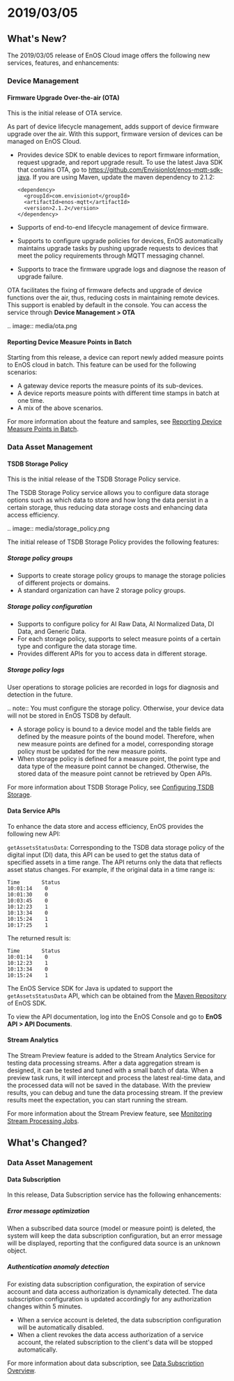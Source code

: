 # 2019/03/05

## What's New?

The 2019/03/05 release of EnOS Cloud image offers the following new services, features, and enhancements:

### Device Management

#### Firmware Upgrade Over-the-air (OTA)

This is the initial release of OTA service.

As part of device lifecycle management, adds support of device firmware upgrade over the air. With this support, firmware version of devices can be managed on EnOS Cloud.

- Provides device SDK to enable devices to report firmware information, request upgrade, and report upgrade result. To use the latest Java SDK that contains OTA, go to https://github.com/EnvisionIot/enos-mqtt-sdk-java. If you are using Maven, update the maven dependency to 2.1.2:

  ```
  <dependency>
    <groupId>com.envisioniot</groupId>
    <artifactId>enos-mqtt</artifactId>
    <version>2.1.2</version>
  </dependency>

  ```

- Supports of end-to-end lifecycle management of device firmware.
- Supports to configure upgrade policies for devices, EnOS automatically maintains upgrade tasks by pushing upgrade requests to devices that meet the policy requirements through MQTT messaging channel.
- Supports to trace the firmware upgrade logs and diagnose the reason of upgrade failure.

OTA facilitates the fixing of firmware defects and upgrade of device functions over the air, thus, reducing costs in maintaining remote devices. This support is enabled by default in the console. You can access the service through **Device Management > OTA**

.. image:: media/ota.png



#### Reporting Device Measure Points in Batch

Starting from this release, a device can report newly added measure points to EnOS cloud in batch. This feature can be used for the following scenarios:

- A gateway device reports the measure points of its sub-devices.
- A device reports measure points with different time stamps in batch at one time.
- A mix of the above scenarios.

For more information about the feature and samples, see [Reporting Device Measure Points in Batch](/docs/device-connection/en/latest/reference/mqtt/upstream/device_else/report_points.html).



### Data Asset Management

#### TSDB Storage Policy

This is the initial release of the TSDB Storage Policy service.

The TSDB Storage Policy service allows you to configure data storage options such as which data to store and how long the data persist in a certain storage, thus reducing data storage costs and enhancing data access efficiency.

.. image:: media/storage_policy.png

The initial release of TSDB Storage Policy provides the following features:

##### Storage policy groups

- Supports to create storage policy groups to manage the storage policies of different projects or domains.
- A standard organization can have 2 storage policy groups.

##### Storage policy configuration

- Supports to configure policy for AI Raw Data, AI Normalized Data, DI Data, and Generic Data.
- For each storage policy, supports to select measure points of a certain type and configure the data storage time.
- Provides different APIs for you to access data in different storage.

##### Storage policy logs

User operations to storage policies are recorded in logs for diagnosis and detection in the future.

.. note:: You must configure the storage policy. Otherwise, your device data will not be stored in EnOS TSDB by default.

- A storage policy is bound to a device model and the table fields are defined by the measure points of the bound model. Therefore, when new measure points are defined for a model, corresponding storage policy must be updated for the new measure points.
- When storage policy is defined for a measure point, the point type and data type of the measure point cannot be changed. Otherwise, the stored data of the measure point cannot be retrieved by Open APIs.

For more information about TSDB Storage Policy, see [Configuring TSDB Storage](/docs/data-asset/en/latest/configuring_tsdb_storage.html).

#### Data Service APIs

To enhance the data store and access efficiency, EnOS provides the following new API:

`getAssetsStatusData`: Corresponding to the TSDB data storage policy of the digital input (DI) data, this API can be used to get the status data of specified assets in a time range. The API returns only the data that reflects asset status changes. For example, if the original data in a time range is:

```
Time       Status
10:01:14    0
10:01:30    0
10:03:45    0
10:12:23    1
10:13:34    0
10:15:24    1
10:17:25    1
```
The returned result is:

```
Time       Status
10:01:14    0
10:12:23    1
10:13:34    0
10:15:24    1
```

The EnOS Service SDK for Java is updated to support the `getAssetsStatusData` API, which can be obtained from the [Maven Repository](https://mvnrepository.com/artifact/com.envisioniot/enos-api) of EnOS SDK.

To view the API documentation, log into the EnOS Console and go to **EnOS API > API Documents**.

#### Stream Analytics

The Stream Preview feature is added to the Stream Analytics Service for testing data processing streams. After a data aggregation stream is designed, it can be tested and tuned with a small batch of data. When a preview task runs, it will intercept and process the latest real-time data, and the processed data will not be saved in the database. With the preview results, you can debug and tune the data processing stream. If the preview results meet the expectation, you can start running the stream.

For more information about the Stream Preview feature, see [Monitoring Stream Processing Jobs](/docs/data-asset/en/latest/howto/stream/monitoring_job.html).



## What's Changed?

### Data Asset Management

#### Data Subscription

In this release, Data Subscription service has the following enhancements:

##### Error message optimization

When a subscribed data source (model or measure point) is deleted, the system will keep the data subscription configuration, but an error message will be displayed, reporting that the configured data source is an unknown object.

##### Authentication anomaly detection

For existing data subscription configuration, the expiration of service account and data access authorization is dynamically detected. The data subscription configuration is updated accordingly for any authorization changes within 5 minutes.

- When a service account is deleted, the data subscription configuration will be automatically disabled.
- When a client revokes the data access authorization of a service account, the related subscription to the client's data will be stopped automatically.

For more information about data subscription, see [Data Subscription Overview](/docs/data-asset/en/latest/learn/data_subscription_overview.html).
